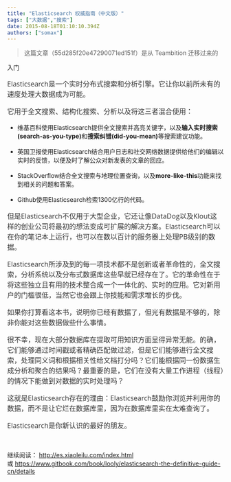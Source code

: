 ```yaml
---
title: "Elasticsearch 权威指南（中文版）"
tags: ["大数据","搜索"]
date: 2015-08-18T01:10:10.394Z
authors: ["somax"]
---
```


> 这篇文章（55d285f20e47290071ed151f）是从 Teambition 迁移过来的

<p>入门<br></p><p style="margin-bottom:16px; color:rgb(51, 51, 51); font-family:'Open Sans', 'Clear Sans', 'Helvetica Neue', Helvetica, Arial, sans-serif; font-size:16px;">Elasticsearch是一个实时分布式搜索和分析引擎。它让你以前所未有的速度处理大数据成为可能。</p><p style="margin-bottom:16px; color:rgb(51, 51, 51); font-family:'Open Sans', 'Clear Sans', 'Helvetica Neue', Helvetica, Arial, sans-serif; font-size:16px;">它用于全文搜索、结构化搜索、分析以及将这三者混合使用：</p><ul><li><p style="margin-bottom:16px;">维基百科使用Elasticsearch提供全文搜索并高亮关键字，以及<strong>输入实时搜索(search-as-you-type)</strong>和<strong>搜索纠错(did-you-mean)</strong>等搜索建议功能。</p></li><li><p style="margin-bottom:16px;">英国卫报使用Elasticsearch结合用户日志和社交网络数据提供给他们的编辑以实时的反馈，以便及时了解公众对新发表的文章的回应。</p></li><li><p style="margin-bottom:16px;">StackOverflow结合全文搜索与地理位置查询，以及<strong>more-like-this</strong>功能来找到相关的问题和答案。</p></li><li><p style="margin-bottom:16px;">Github使用Elasticsearch检索1300亿行的代码。</p></li></ul><p style="margin-bottom:16px; color:rgb(51, 51, 51); font-family:'Open Sans', 'Clear Sans', 'Helvetica Neue', Helvetica, Arial, sans-serif; font-size:16px;">但是Elasticsearch不仅用于大型企业，它还让像DataDog以及Klout这样的创业公司将最初的想法变成可扩展的解决方案。Elasticsearch可以在你的笔记本上运行，也可以在数以百计的服务器上处理PB级别的数据。</p><p style="margin-bottom:16px; color:rgb(51, 51, 51); font-family:'Open Sans', 'Clear Sans', 'Helvetica Neue', Helvetica, Arial, sans-serif; font-size:16px;">Elasticsearch所涉及到的每一项技术都不是创新或者革命性的，全文搜索，分析系统以及分布式数据库这些早就已经存在了。它的革命性在于将这些独立且有用的技术整合成一个一体化的、实时的应用。它对新用户的门槛很低，当然它也会跟上你技能和需求增长的步伐。</p><p style="margin-bottom:16px; color:rgb(51, 51, 51); font-family:'Open Sans', 'Clear Sans', 'Helvetica Neue', Helvetica, Arial, sans-serif; font-size:16px;">如果你打算看这本书，说明你已经有数据了，但光有数据是不够的，除非你能对这些数据做些什么事情。</p><p style="margin-bottom:16px; color:rgb(51, 51, 51); font-family:'Open Sans', 'Clear Sans', 'Helvetica Neue', Helvetica, Arial, sans-serif; font-size:16px;">很不幸，现在大部分数据库在提取可用知识方面显得异常无能。的确，它们能够通过时间戳或者精确匹配做过滤，但是它们能够进行全文搜索，处理同义词和根据相关性给文档打分吗？它们能根据同一份数据生成分析和聚合的结果吗？最重要的是，它们在没有大量工作进程（线程）的情况下能做到对数据的实时处理吗？</p><p style="margin-bottom:16px; color:rgb(51, 51, 51); font-family:'Open Sans', 'Clear Sans', 'Helvetica Neue', Helvetica, Arial, sans-serif; font-size:16px;">这就是Elasticsearch存在的理由：Elasticsearch鼓励你浏览并利用你的数据，而不是让它烂在数据库里，因为在数据库里实在太难查询了。</p><p style="color:rgb(51, 51, 51); font-family:'Open Sans', 'Clear Sans', 'Helvetica Neue', Helvetica, Arial, sans-serif; font-size:16px;">Elasticsearch是你新认识的最好的朋友。</p><p><br></p><p>继续阅读：&nbsp;<a href="http://es.xiaoleilu.com/index.html">http://es.xiaoleilu.com/index.html</a> 或&nbsp;<a href="https://www.gitbook.com/book/looly/elasticsearch-the-definitive-guide-cn/details">https://www.gitbook.com/book/looly/elasticsearch-the-definitive-guide-cn/details</a><br></p>
